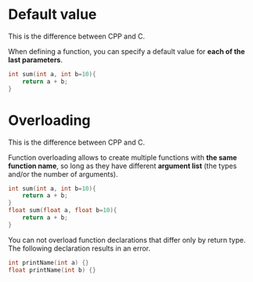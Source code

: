 # Default value

This is the difference between CPP and C.

When defining a function, you can specify a default value for **each of the last parameters**.

```cpp
int sum(int a, int b=10){
    return a + b;
}
```

# Overloading

This is the difference between CPP and C.

Function overloading allows to create multiple functions with **the same function name**, so long as they have different **argument list** (the types and/or the number of arguments).

```cpp
int sum(int a, int b=10){
    return a + b;
}
float sum(float a, float b=10){
    return a + b;
}

```

You can not overload function declarations that differ only by return type. The following declaration results in an error.

```cpp
int printName(int a) {}
float printName(int b) {}
```
